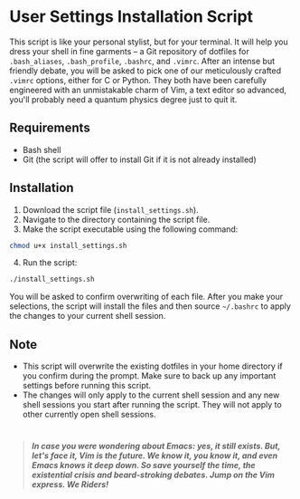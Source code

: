 # User Settings Installation Script

This script is like your personal stylist, but for your terminal. It will help you dress your shell in fine garments – a Git repository of dotfiles for `.bash_aliases`, `.bash_profile`, `.bashrc`, and `.vimrc`. After an intense but friendly debate, you will be asked to pick one of our meticulously crafted `.vimrc` options, either for C or Python. They both have been carefully engineered with an unmistakable charm of Vim, a text editor so advanced, you'll probably need a quantum physics degree just to quit it. 

## Requirements

- Bash shell
- Git (the script will offer to install Git if it is not already installed)

## Installation

1. Download the script file (`install_settings.sh`).
2. Navigate to the directory containing the script file.
3. Make the script executable using the following command:
```bash
chmod u+x install_settings.sh
```
4. Run the script:
```bash 
./install_settings.sh
```


You will be asked to confirm overwriting of each file. After you make your selections, the script will install the files and then source `~/.bashrc` to apply the changes to your current shell session.

## Note

- This script will overwrite the existing dotfiles in your home directory if you confirm during the prompt. Make sure to back up any important settings before running this script.
- The changes will only apply to the current shell session and any new shell sessions you start after running the script. They will not apply to other currently open shell sessions.

#

>***In case you were wondering about Emacs: yes, it still exists. But, let's face it, Vim is the future. We know it, you know it, and even Emacs knows it deep down. So save yourself the time, the existential crisis and beard-stroking debates. Jump on the Vim express. We Riders!***